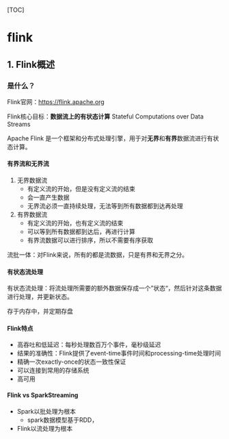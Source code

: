 [TOC]





# flink 



## 1. Flink概述



### 是什么？



Flink官网：https://flink.apache.org

Flink核心目标：**数据流上的有状态计算** Stateful Computations over Data Streams

Apache Flink 是一个框架和分布式处理引擎，用于对**无界**和**有界**数据流进行有状态计算。



#### 有界流和无界流

1. 无界数据流
   * 有定义流的开始，但是没有定义流的结束
   * 会一直产生数据
   * 无界流必须一直持续处理，无法等到所有数据都到达再处理
2. 有界数据流
   * 有定义流的开始，也有定义流的结束
   * 可以等到所有数据都到达后，再进行计算
   * 有界流数据可以进行排序，所以不需要有序获取



流批一体：对Flink来说，所有的都是流数据，只是有界和无界之分。



#### 有状态流处理

有状态流处理：将流处理所需要的额外数据保存成一个”状态“，然后针对这条数据进行处理，并更新状态。

存于内存中，并定期存盘



#### Flink特点

* 高吞吐和低延迟：每秒处理数百万个事件，毫秒级延迟
* 结果的准确性：Flink提供了event-time事件时间和processing-time处理时间
* 精确一次exactly-once的状态一致性保证
* 可以连接到常用的存储系统
* 高可用



#### Flink vs SparkStreaming

* Spark以批处理为根本
  * spark数据模型基于RDD，
* Flink以流处理为根本





















